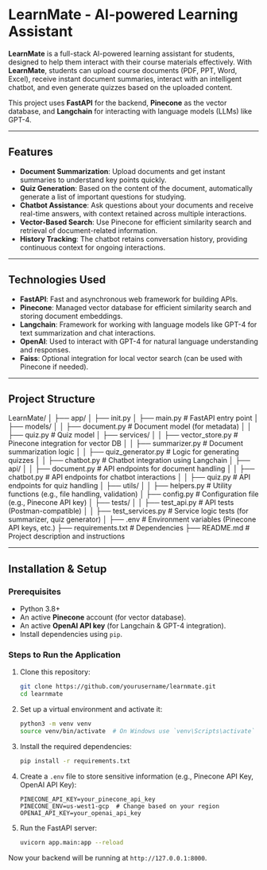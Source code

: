 # LearnMate - AI-powered Learning Assistant

**LearnMate** is a full-stack AI-powered learning assistant for students, designed to help them interact with their course materials effectively. With **LearnMate**, students can upload course documents (PDF, PPT, Word, Excel), receive instant document summaries, interact with an intelligent chatbot, and even generate quizzes based on the uploaded content.

This project uses **FastAPI** for the backend, **Pinecone** as the vector database, and **Langchain** for interacting with language models (LLMs) like GPT-4.

---

## Features

- **Document Summarization**: Upload documents and get instant summaries to understand key points quickly.
- **Quiz Generation**: Based on the content of the document, automatically generate a list of important questions for studying.
- **Chatbot Assistance**: Ask questions about your documents and receive real-time answers, with context retained across multiple interactions.
- **Vector-Based Search**: Use Pinecone for efficient similarity search and retrieval of document-related information.
- **History Tracking**: The chatbot retains conversation history, providing continuous context for ongoing interactions.

---

## Technologies Used

- **FastAPI**: Fast and asynchronous web framework for building APIs.
- **Pinecone**: Managed vector database for efficient similarity search and storing document embeddings.
- **Langchain**: Framework for working with language models like GPT-4 for text summarization and chat interactions.
- **OpenAI**: Used to interact with GPT-4 for natural language understanding and responses.
- **Faiss**: Optional integration for local vector search (can be used with Pinecone if needed).

---

## Project Structure

LearnMate/ │ ├── app/ │ ├── init.py │ ├── main.py # FastAPI entry point │ ├── models/ │ │ ├── document.py # Document model (for metadata) │ │ ├── quiz.py # Quiz model │ ├── services/ │ │ ├── vector_store.py # Pinecone integration for vector DB │ │ ├── summarizer.py # Document summarization logic │ │ ├── quiz_generator.py # Logic for generating quizzes │ │ ├── chatbot.py # Chatbot integration using Langchain │ ├── api/ │ │ ├── document.py # API endpoints for document handling │ │ ├── chatbot.py # API endpoints for chatbot interactions │ │ ├── quiz.py # API endpoints for quiz handling │ ├── utils/ │ │ ├── helpers.py # Utility functions (e.g., file handling, validation) │ ├── config.py # Configuration file (e.g., Pinecone API key) │ ├── tests/ │ │ ├── test_api.py # API tests (Postman-compatible) │ │ ├── test_services.py # Service logic tests (for summarizer, quiz generator) │ ├── .env # Environment variables (Pinecone API keys, etc.) ├── requirements.txt # Dependencies ├── README.md # Project description and instructions

---

## Installation & Setup

### Prerequisites

- Python 3.8+
- An active **Pinecone** account (for vector database).
- An active **OpenAI API key** (for Langchain & GPT-4 integration).
- Install dependencies using `pip`.

### Steps to Run the Application

1. Clone this repository:

   ```bash
   git clone https://github.com/yourusername/learnmate.git
   cd learnmate
   ```

2. Set up a virtual environment and activate it:

   ```bash
   python3 -m venv venv
   source venv/bin/activate  # On Windows use `venv\Scripts\activate`
   ```

3. Install the required dependencies:

   ```bash
   pip install -r requirements.txt
   ```

4. Create a `.env` file to store sensitive information (e.g., Pinecone API Key, OpenAI API Key):

   ```dotenv
   PINECONE_API_KEY=your_pinecone_api_key
   PINECONE_ENV=us-west1-gcp  # Change based on your region
   OPENAI_API_KEY=your_openai_api_key
   ```

5. Run the FastAPI server:

   ```bash
   uvicorn app.main:app --reload
   ```

Now your backend will be running at `http://127.0.0.1:8000`.
